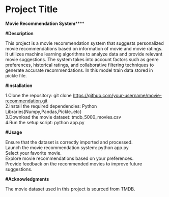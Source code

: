 # Project Title
**Movie Recommendation System******

**#Description**

This project is a movie recommendation system that suggests personalized movie recommendations based on information of movie and movie ratings. It utilizes machine learning algorithms to analyze data and provide relevant movie suggestions. The system takes into account factors such as genre preferences, historical ratings, and collaborative filtering techniques to generate accurate recommendations. In this model train data stored in pickle file. 

**#Installation**

1.Clone the repository: git clone https://github.com/your-username/movie-recommendation.git </br>
2.Install the required dependencies: Python Libraries(Numpy,Pandas,Pickle..etc) </br>
3.Download the movie dataset: tmdb_5000_movies.csv </br>
4.Run the setup script: python app.py </br>

**#Usage**

Ensure that the dataset is correctly imported and processed.</br>
Launch the movie recommendation system: python app.py</br>
Select your favorite movie.</br>
Explore movie recommendations based on your preferences.</br>
Provide feedback on the recommended movies to improve future suggestions.</br>

**#Acknowledgments**

The movie dataset used in this project is sourced from TMDB.

